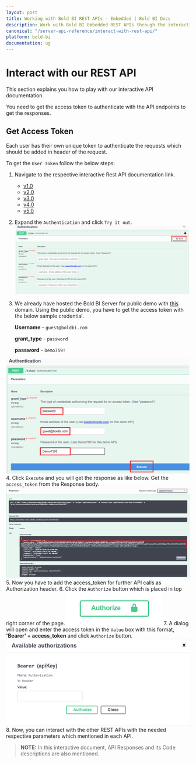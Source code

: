 ```yaml
---
layout: post
title: Working with Bold BI REST APIs - Embedded | Bold BI Docs
description: Work with Bold BI Embedded REST APIs through the interactive API documentation. Just get the access token to authenticate the API endpoint and get the response.
canonical: "/server-api-reference/interact-with-rest-api/"
platform: bold-bi
documentation: ug
---
```


# Interact with our REST API

This section explains you how to play with our interactive API documentation.

You need to get the access token to authenticate with the API endpoints to get the responses.

## Get Access Token
Each user has their own unique token to authenticate the requests which should be added in header of the request.

To get the `User Token` follow the below steps:

1. Navigate to the respective interactive Rest API documentation link.
     * [v1.0](/server-api-reference/v1.0/try-it-now/)
     * [v2.0](/server-api-reference/v2.0/try-it-now/)
     * [v3.0](/server-api-reference/v3.0/try-it-now/)
     * [v4.0](/server-api-reference/v4.0/try-it-now/)
     * [v5.0](/server-api-reference/v5.0/try-it-now)
2. Expand the `Authentication` and click `Try it out`.
![Authentication](/static/assets/rest-api-reference/images/authentication.png)
3. We already have hosted the Bold BI Server for public demo with [this](https://onpremise-demo.boldbi.com/) domain. Using the public demo, you have to get the access token with the below sample credential.

     **Username** - `guest@boldbi.com`

     **grant_type** - `password`

     **password** - `Demo759!`
     
![Demo credential](/static/assets/rest-api-reference/images/demo-credential.png)
4. Click `Execute` and you will get the response as like below. Get the `access_token` from the Response body.
![Response](/static/assets/rest-api-reference/images/demo-response.png)
5. Now you have to add the access_token for further API calls as Authorization header.
6. Click the `Authorize` button which is placed in top right corner of the page.
![Authorize button](/static/assets/rest-api-reference/images/authorize-button.png)
7. A dialog will open and enter the access token in the `Value` box with this format, **'Bearer' + access_token** and click `Authorize` button.
![Authorize dialog](/static/assets/rest-api-reference/images/authorization-dialog.png)
8. Now, you can interact with the other REST APIs with the needed respective parameters which mentioned in each API.

> **NOTE:**  In this interactive document, API Responses and its Code descriptions are also mentioned.
